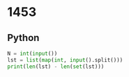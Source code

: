 # 1453

## Python

```python
N = int(input())
lst = list(map(int, input().split()))
print(len(lst) - len(set(lst)))

```
